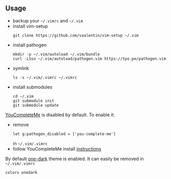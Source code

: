 ## Usage

* backup your `~/.vimrc` and `~/.vim`
* install vim-setup
  ```
  git clone https://github.com/vaalentin/vim-setup ~/.vim
  ```
* install pathogen
  ```
  mkdir -p ~/.vim/autoload ~/.vim/bundle
  curl -LSso ~/.vim/autoload/pathogen.vim https://tpo.pe/pathogen.vim
  ```
* symlink
  ```
  ls -s ~/.vim/.vimrc ~/.vimrc
  ```
* install submodules
  ```
  cd ~/.vim
  git submodule init
  git submodule update
  ```
  
[YouCompleteMe](https://github.com/Valloric/YouCompleteMe) is disabled by default.
To enable it:
* remove
  ```
  let g:pathogen_disabled = ['you-complete-me']
  ```
  in `~/.vim/.vimrc`
* follow YouCompleteMe install [instructions](https://github.com/Valloric/YouCompleteMe)

By default [one-dark](git@github.com:geoffharcourt/one-dark.vim.git) theme is enabled.
It can easily be removed in `~/.vim/.vimrc`

```
colors onedark
```
